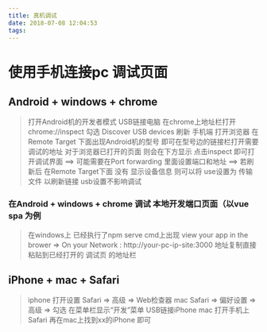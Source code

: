 ```yaml
---
title: 真机调试
date: 2018-07-08 12:04:53
tags: 
---
```


# 使用手机连接pc 调试页面

## Android + windows + chrome

> 打开Android机的开发者模式  USB链接电脑
> 在chrome上地址栏打开 chrome://inspect
> 勾选 Discover USB devices 刷新
> 手机端 打开浏览器
> 在Remote Target 下面出现Android机的型号 即可在型号边的链接栏打开需要调试的地址
> 对于浏览器已打开的页面 则会在下方显示 点击inspect 即可打开调试界面
> ==> 可能需要在Port forwarding 里面设置端口和地址
> ==> 若刷新后 在Remote Target下面 没有 显示设备信息 则可以将 use设置为 传输文件 以刷新链接 usb设置不影响调试

### 在Android + windows + chrome 调试 本地开发端口页面（以vue spa 为例

> 在windows上 已经执行了npm serve  cmd上出现 view your app in the brower => On your Network : http://your-pc-ip-site:3000
> 地址复制直接粘贴到已经打开的 调试页 的地址栏

## iPhone + mac + Safari

> iphone 打开设置 Safari => 高级 => Web检查器
> mac Safari => 偏好设置 => 高级 => 勾选 在菜单栏显示“开发”菜单
> USB链接iPhone mac 打开手机上Safari 再在mac上找到xx的iPhone 即可